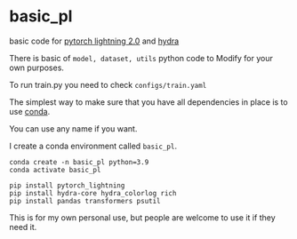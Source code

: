 # basic_pl
basic code for [pytorch lightning 2.0](https://www.pytorchlightning.ai/index.html) and [hydra](https://github.com/facebookresearch/hydra)

There is basic of ```model, dataset, utils``` python code to Modify for your own purposes.

To run train.py you need to check ```configs/train.yaml```

The simplest way to make sure that you have all dependencies in place is to use
[conda](https://docs.conda.io/projects/conda/en/4.6.1/index.html). 

You can use any name if you want.

I create a conda environment called ```basic_pl```. 
```
conda create -n basic_pl python=3.9
conda activate basic_pl

pip install pytorch_lightning
pip install hydra-core hydra_colorlog rich 
pip install pandas transformers psutil

```

This is for my own personal use, but people are welcome to use it if they need it.
